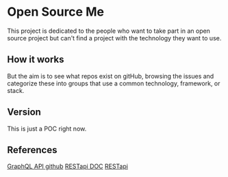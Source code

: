 # Open Source Me

This project is dedicated to the people who want to take part in an open source project but can't find a project with the technology they want to use.

## How it works

But the aim is to see what repos exist on gitHub, browsing the issues and categorize these into groups that use a common technology, framework, or stack.

## Version

This is just a POC right now.

## References

[GraphQL API github](https://docs.github.com/en/graphql/overview/explorer)
[RESTapi DOC](https://docs.github.com/en/rest/overview/resources-in-the-rest-api)
[RESTapi](https://api.github.com/)
